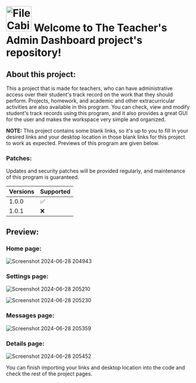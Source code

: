 # <img src="https://raw.githubusercontent.com/Tarikul-Islam-Anik/Animated-Fluent-Emojis/master/Emojis/Objects/File%20Cabinet.png" alt="File Cabinet" width="69" height="69" /> Welcome to The Teacher's Admin Dashboard project's repository!

## About this project:

This a project that is made for teachers, who can have administrative access over their student's track record on the work that they should perform. Projects, homework, and academic and other extracurricular activities are also available in this program. You can check, view and modify student's track records using this program, and it also provides a great GUI for the user and makes the workspace very simple and organized. 

<strong>NOTE:</strong> This project contains some blank links, so it's up to you to fill in your desired links and your desktop location in those blank links for this project to work as expected. Previews of this program are given below.

### Patches:

Updates and security patches will be provided regularly, and maintenance of this program is guaranteed.

| Versions | Supported          |
| -------  | ------------------ |
| 1.0.0    | :white_check_mark: |
| 1.0.1    | :x:                |

## Preview:

### Home page:
![Screenshot 2024-06-28 204943](https://github.com/TBTS-pvt-ltd-2011/TEACHERS_ADMINISTRATION_DASHBOARD/assets/135034771/530cfb1c-4e75-4f98-aca8-2814bfe13a10)

### Settings page:
![Screenshot 2024-06-28 205210](https://github.com/TBTS-pvt-ltd-2011/TEACHERS_ADMINISTRATION_DASHBOARD/assets/135034771/1fd7c86f-2b3b-4e71-8dac-9cfb0475d7c2)

![Screenshot 2024-06-28 205230](https://github.com/TBTS-pvt-ltd-2011/TEACHERS_ADMINISTRATION_DASHBOARD/assets/135034771/a6ff716e-7456-4191-a52b-9ca705eea0ab)

### Messages page:
![Screenshot 2024-06-28 205359](https://github.com/TBTS-pvt-ltd-2011/TEACHERS_ADMINISTRATION_DASHBOARD/assets/135034771/a2dd81f7-0785-4bd2-988e-2e707acbab66)

### Details page:
![Screenshot 2024-06-28 205452](https://github.com/TBTS-pvt-ltd-2011/TEACHERS_ADMINISTRATION_DASHBOARD/assets/135034771/4ef6c26c-355f-433e-a0a0-f98d0f2d239e)

You can finish importing your links and desktop location into the code and check the rest of the project pages.
